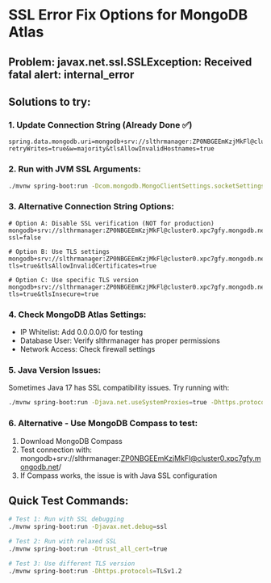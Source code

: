 # SSL Error Fix Options for MongoDB Atlas

## Problem: javax.net.ssl.SSLException: Received fatal alert: internal_error

## Solutions to try:

### 1. Update Connection String (Already Done ✅)
```
spring.data.mongodb.uri=mongodb+srv://slthrmanager:ZP0NBGEEmKzjMkFl@cluster0.xpc7gfy.mongodb.net/tire_management?retryWrites=true&w=majority&tlsAllowInvalidHostnames=true
```

### 2. Run with JVM SSL Arguments:
```bash
./mvnw spring-boot:run -Dcom.mongodb.MongoClientSettings.socketSettings.enableTcpKeepAlive=true -Djavax.net.ssl.trustStore="path/to/truststore" -Djavax.net.ssl.trustStorePassword="password"
```

### 3. Alternative Connection String Options:
```
# Option A: Disable SSL verification (NOT for production)
mongodb+srv://slthrmanager:ZP0NBGEEmKzjMkFl@cluster0.xpc7gfy.mongodb.net/tire_management?ssl=false

# Option B: Use TLS settings
mongodb+srv://slthrmanager:ZP0NBGEEmKzjMkFl@cluster0.xpc7gfy.mongodb.net/tire_management?tls=true&tlsAllowInvalidCertificates=true

# Option C: Use specific TLS version
mongodb+srv://slthrmanager:ZP0NBGEEmKzjMkFl@cluster0.xpc7gfy.mongodb.net/tire_management?tls=true&tlsInsecure=true
```

### 4. Check MongoDB Atlas Settings:
- IP Whitelist: Add 0.0.0.0/0 for testing
- Database User: Verify slthrmanager has proper permissions
- Network Access: Check firewall settings

### 5. Java Version Issues:
Sometimes Java 17 has SSL compatibility issues. Try running with:
```bash
./mvnw spring-boot:run -Djava.net.useSystemProxies=true -Dhttps.protocols=TLSv1.2
```

### 6. Alternative - Use MongoDB Compass to test:
1. Download MongoDB Compass
2. Test connection with: mongodb+srv://slthrmanager:ZP0NBGEEmKzjMkFl@cluster0.xpc7gfy.mongodb.net/
3. If Compass works, the issue is with Java SSL configuration

## Quick Test Commands:
```bash
# Test 1: Run with SSL debugging
./mvnw spring-boot:run -Djavax.net.debug=ssl

# Test 2: Run with relaxed SSL
./mvnw spring-boot:run -Dtrust_all_cert=true

# Test 3: Use different TLS version
./mvnw spring-boot:run -Dhttps.protocols=TLSv1.2
```
